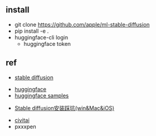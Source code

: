 

## install
<!-- mac -->
+ git clone https://github.com/apple/ml-stable-diffusion
+ pip install -e .
+ huggingface-cli login
    + huggingface token

## ref
+ [stable diffusion](https://github.com/CompVis/stable-diffusion)
<!-- 模型 -->
+ [huggingface](https://huggingface.co/login?next=%2Fsettings%2Ftokens)
+ [huggingface samples](https://github.com/huggingface/diffusers)

<!-- install -->
+ [Stable diffusion安装踩坑(win&Mac&iOS)](https://blog.csdn.net/weixin_45569617/article/details/126873709)

<!-- collection -->
+ [civitai](https://civitai.com/)
+ pxxxpen